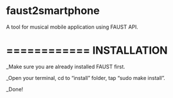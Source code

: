 # faust2smartphone
A tool for musical mobile application using FAUST API.

============
INSTALLATION
============

_Make sure you are already installed FAUST first.
 
_Open your terminal, cd to “install” folder, tap “sudo make install”.

_Done!


